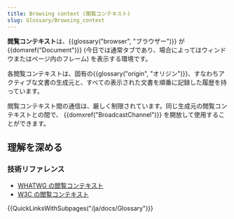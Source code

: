 ```yaml
---
title: Browsing context (閲覧コンテキスト)
slug: Glossary/Browsing_context
---
```


**閲覧コンテキスト**は、{{glossary("browser", "ブラウザー")}} が {{domxref("Document")}} (今日では通常タブであり、場合によってはウィンドウまたはページ内のフレーム) を表示する環境です。

各閲覧コンテキストは、固有の{{glossary("origin", "オリジン")}}、すなわちアクティブな文書の生成元と、すべての表示された文書を順番に記録した履歴を持っています。

閲覧コンテキスト間の通信は、厳しく制限されています。同じ生成元の閲覧コンテキストとの間で、 {{domxref("BroadcastChannel")}} を開放して使用することができます。

## 理解を深める

### 技術リファレンス

- [WHATWG の閲覧コンテキスト](https://html.spec.whatwg.org/multipage/browsers.html#windows)
- [W3C の閲覧コンテキスト](http://w3c.github.io/html/browsers.html#sec-browsing-contexts)

{{QuickLinksWithSubpages("/ja/docs/Glossary")}}
